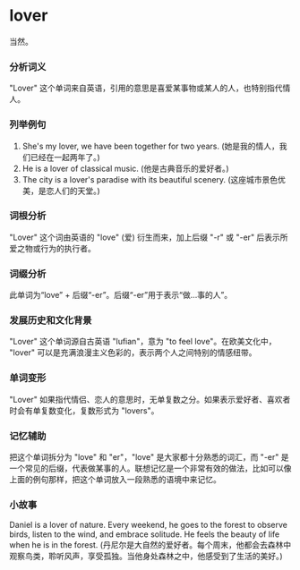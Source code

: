 # lover

当然。

  

### 分析词义

  

"Lover" 这个单词来自英语，引用的意思是喜爱某事物或某人的人，也特别指代情人。

  

### 列举例句

  

1.  She's my lover, we have been together for two years. (她是我的情人，我们已经在一起两年了。)
2.  He is a lover of classical music. (他是古典音乐的爱好者。)
3.  The city is a lover's paradise with its beautiful scenery. (这座城市景色优美，是恋人们的天堂。)

  

### 词根分析

  

"Lover" 这个词由英语的 "love" (爱) 衍生而来，加上后缀 "-r" 或 "-er" 后表示所爱之物或行为的执行者。

  

### 词缀分析

  

此单词为“love” + 后缀“-er”。后缀“-er”用于表示“做…事的人”。

  

### 发展历史和文化背景

  

"Lover" 这个单词源自古英语 "lufian"，意为 "to feel love"。在欧美文化中， "lover" 可以是充满浪漫主义色彩的，表示两个人之间特别的情感纽带。

  

### 单词变形

  

"Lover" 如果指代情侣、恋人的意思时，无单复数之分。如果表示爱好者、喜欢者时会有单复数变化，复数形式为 "lovers"。

  

### 记忆辅助

  

把这个单词拆分为 "love" 和 "er"，"love" 是大家都十分熟悉的词汇，而 "-er" 是一个常见的后缀，代表做某事的人。联想记忆是一个非常有效的做法，比如可以像上面的例句那样，把这个单词放入一段熟悉的语境中来记忆。

  

### 小故事

  

Daniel is a lover of nature. Every weekend, he goes to the forest to observe birds, listen to the wind, and embrace solitude. He feels the beauty of life when he is in the forest. (丹尼尔是大自然的爱好者。每个周末，他都会去森林中观察鸟类，聆听风声，享受孤独。当他身处森林之中，他感受到了生活的美好。)
